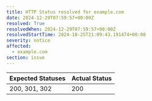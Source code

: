 ```yaml
---
title: HTTP Status resolved for example.com
date: 2024-12-29T07:59:57+00:00Z
resolved: True
resolvedWhen: 2024-12-29T07:59:57+00:00Z
resolvedStartTime: 2024-10-25T21:09:43.191474+00:00
severity: notice
affected:
  - example.com
section: issue
---
```


| Expected Statuses | Actual Status  |
|-------------------|----------------|
| 200, 301, 302 | 200 |
